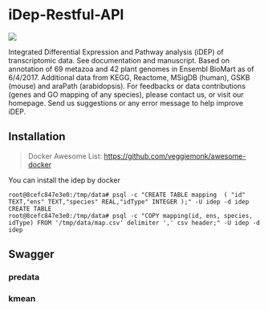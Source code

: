 # iDep-Restful-API

[![](https://www.r-pkg.org/badges/version/plumber)](https://www.r-pkg.org/pkg/plumber)

Integrated Differential Expression and Pathway analysis (iDEP) of transcriptomic data. See documentation and manuscript. Based on annotation of 69 metazoa and 42 plant genomes in Ensembl BioMart as of 6/4/2017. Additional data from KEGG, Reactome, MSigDB (human), GSKB (mouse) and araPath (arabidopsis). For feedbacks or data contributions (genes and GO mapping of any species), please contact us, or visit our homepage. Send us suggestions or any error message to help improve iDEP.

## Installation

> Docker Awesome List: https://github.com/veggiemonk/awesome-docker

You can install the idep by docker

```
root@8cefc847e3e0:/tmp/data# psql -c "CREATE TABLE mapping  ( "id" TEXT,"ens" TEXT,"species" REAL,"idType" INTEGER );" -U idep -d idep
CREATE TABLE
root@8cefc847e3e0:/tmp/data# psql -c "COPY mapping(id, ens, species, idType) FROM '/tmp/data/map.csv' delimiter ',' csv header;" -U idep -d idep
```

## Swagger 
### predata
### kmean 

